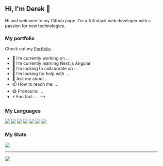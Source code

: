 ## Hi, I'm Derek 👋

Hi and welcome to my Github page. I'm a full stack web developer with a passion for new technologies.

### My portfolio
<p>Check out my <a href="https://eager-sinoussi-70fd0c.netlify.app">Portfolio</a></p>

- 🔭 I’m currently working on ...
- 🌱 I’m currently learning Next.js Angular
- 👯 I’m looking to collaborate on ...
- 🤔 I’m looking for help with ...
- 💬 Ask me about ...
- 📫 How to reach me: ...
- 😄 Pronouns: ...
- ⚡ Fun fact: ...
-->
### My Languages
<a src="https://www.javascript.com/"><img src="https://img.icons8.com/color/48/000000/javascript.png"/></a>
<a src="https://reactjs.org/"><img src="https://img.icons8.com/color/48/000000/react-native.png"/></a>
<a src="https://www.typescriptlang.org/"><img src="https://img.icons8.com/color/48/000000/typescript.png"/></a>
<a src="https://nodejs.org/"><img src="https://img.icons8.com/color/48/000000/nodejs.png"/></a>
<a src="https://www.w3schools.com/css/"><img src="https://img.icons8.com/color/48/000000/css3.png"/></a>
<a src="https://www.w3schools.com/html/"><img src="https://img.icons8.com/color/48/000000/html-5.png"/></a>
<a src="https://visualstudio.microsoft.com/"><img src="https://img.icons8.com/color/48/000000/visual-studio.png"/></a>
### My Stats

<a href="https://github.com/wolfwood87">
  <img src="https://github-readme-stats.vercel.app/api?username=wolfwood87&show_icons=true&hide_border=true" />
</a>

---

<a href="https://github.com/wolfwood87">
  <img src="https://github-readme-stats.vercel.app/api/top-langs/?username=wolfwood87&layout=compact" />
</a>
